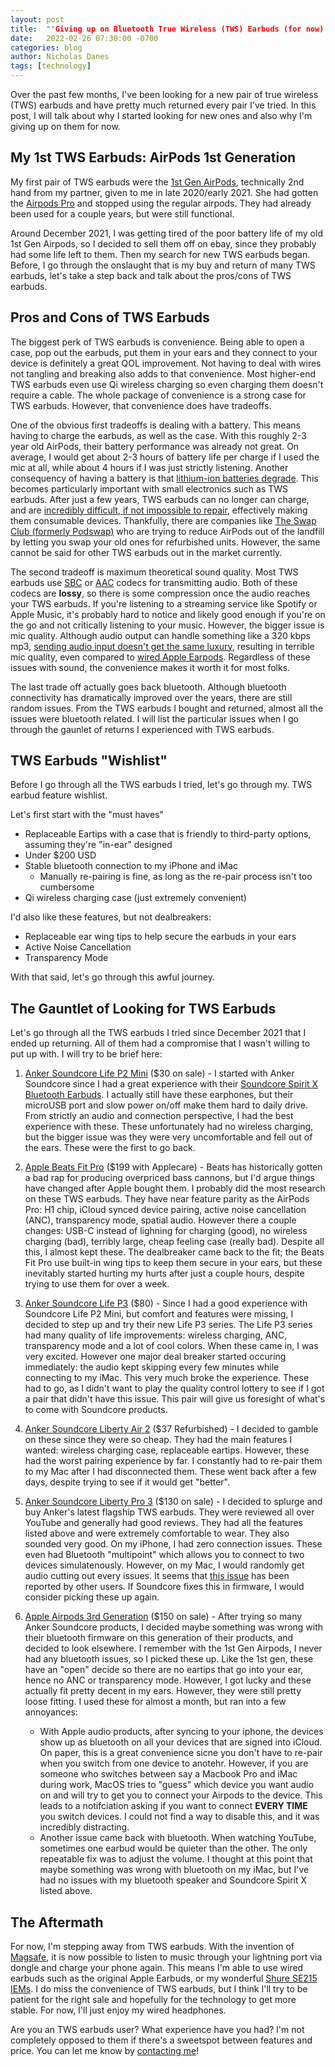 ```yaml
---
layout: post
title:  ""Giving up on Bluetooth True Wireless (TWS) Earbuds (for now)
date:   2022-02-26 07:30:00 -0700
categories: blog
author: Nicholas Danes
tags: [technology]
---
```

Over the past few months, I've been looking for a new pair of true wireless (TWS) earbuds and have pretty much returned every pair I've tried. In this post, I will talk about why I started looking for new ones and also why I'm giving up on them for now. 

## My 1st TWS Earbuds: AirPods 1st Generation

My first pair of TWS earbuds were the [1st Gen AirPods](https://support.apple.com/kb/SP750?locale=en_US), technically 2nd hand from my partner, given to me in late 2020/early 2021. She had gotten the [Airpods Pro](https://www.apple.com/airpods-pro/) and stopped using the regular airpods. They had already been used for a couple years, but were still functional. 

Around December 2021, I was getting tired of the poor battery life of my old 1st Gen Airpods, so I decided to sell them off on ebay, since they probably had some life left to them. Then my search for new TWS earbuds began. Before, I go through the onslaught that is my buy and return of many TWS earbuds, let's take a step back and talk about the pros/cons of TWS earbuds. 

## Pros and Cons of TWS Earbuds

The biggest perk of TWS earbuds is convenience. Being able to open a case, pop out the earbuds, put them in your ears and they connect to your device is definitely a great QOL improvement. Not having to deal with wires not tangling and breaking also adds to that convenience. Most higher-end TWS earbuds even use Qi wireless charging so even charging them doesn't require a cable. The whole package of convenience is a strong case for TWS earbuds. However, that convenience does have tradeoffs.

One of the obvious first tradeoffs is dealing with a battery. This means having to charge the earbuds, as well as the case. With this roughly 2-3 year old AirPods, their battery performance was already not great. On average, I would get about 2-3 hours of battery life per charge if I used the mic at all, while about 4 hours if I was just strictly listening.  Another consequency of having a battery is that [lithium-ion batteries degrade](https://pubs.rsc.org/en/content/articlehtml/2021/cp/d1cp00359c). This becomes particularly important with small electronics such as TWS earbuds. After just a few years, TWS earbuds can no longer can charge, and are [incredibly difficult, if not impossible to repair](https://www.ifixit.com/News/35377/which-wireless-earbuds-are-the-least-evil), effectively making them consumable devices. Thankfully, there are companies like [The Swap Club (formerly Podswap)](https://www.theswapclub.com/) who are trying to reduce AirPods out of the landfill by letting you swap your old ones for refurbished units. However, the same cannot be said for other TWS earbuds out in the market currently.

The second tradeoff is maximum theoretical sound quality. Most TWS earbuds use [SBC](https://en.wikipedia.org/wiki/SBC_%28codec%29) or [AAC](https://headendinfo.com/aac-audio-codec/) codecs for transmitting audio. Both of these codecs are **lossy**, so there is some compression once the audio reaches your TWS earbuds. If you're listening to a streaming service like Spotify or Apple Music, it's probably hard to notice and likely good enough if you're on the go and not critically listening to your music. However, the bigger issue is mic quality. Although audio output can handle something like a 320 kbps mp3, [sending audio input doesn't get the same luxury](https://habr.com/en/post/456182/), resulting in terrible mic quality, even compared to [wired Apple Earpods](https://www.youtube.com/watch?v=N6Y_Q7RYmmY).  Regardless of these issues with sound, the convenience makes it worth it for most folks.

The last trade off actually goes back bluetooth. Although bluetooth connectivity has dramatically improved over the years, there are still random issues. From the TWS earbuds I bought and returned, almost all the issues were bluetooth related. I will list the particular issues when I go through the gaunlet of returns I experienced with TWS earbuds.


## TWS Earbuds "Wishlist"

Before I go through all the TWS earbuds I tried, let's go through my. TWS earbud feature wishlist.

Let's first start with the "must haves"
* Replaceable Eartips with a case that is friendly to third-party options, assuming they're "in-ear" designed
* Under $200 USD
* Stable bluetooth connection to my iPhone and iMac
	* Manually re-pairing is fine, as long as the re-pair process isn't too cumbersome
* Qi wireless charging case (just extremely convenient)

I'd  also like these features, but not dealbreakers:
* Replaceable ear wing tips to help secure the earbuds in your ears
* Active Noise Cancellation 
* Transparency Mode

With that said, let's go through this awful journey.

## The Gauntlet of Looking for TWS Earbuds

Let's go through all the TWS earbuds I tried since December 2021 that I ended up returning. All of them had a compromise that I wasn't willing to put up with. I will try to be brief here:

1. [Anker Soundcore Life P2 Mini](https://us.soundcore.com/products/a3944011)  ($30 on sale) - I started with Anker Soundcore since I had a great experience with their [Soundcore Spirit X Bluetooth Earbuds](https://www.headphonecheck.com/test/soundcore-spirit-x-by-anker/). I actually still have these earphones, but their microUSB port and slow power on/off make them hard to daily drive. From strictly an audio and connection perspective, I had the best experience with these. These unfortunately had no wireless charging, but the bigger issue was they were very uncomfortable and fell out of the ears. These were the first to go back.

2. [Apple Beats Fit Pro](https://www.beatsbydre.com/earbuds/beats-fit-pro) ($199 with Applecare) - Beats has historically gotten a bad rap for producing overpriced bass cannons, but I'd argue things have changed after Apple bought them. I probably did the most research on these TWS earbuds. They have near feature parity as the AirPods Pro: H1 chip, iCloud synced device pairing, active noise cancellation (ANC), transparency mode, spatial audio. However there a couple changes: USB-C instead of lighning for charging (good), no wireless charging (bad), terribly large, cheap feeling case (really bad). Despite all this, I almost kept these. The dealbreaker came back to the fit; the Beats Fit Pro use built-in wing tips to keep them secure in your ears, but these inevitably started hurting my hurts after just a couple hours, despite trying to use them for over a week. 

3. [Anker Soundcore Life P3](https://us.soundcore.com/products/a3939011)  ($80) - Since I had a good experience with Soundcore Life P2 Mini, but comfort and features were missing, I decided to step up and try their new Life P3 series. The Life P3 series had many quality of life improvements: wireless charging, ANC, transparency mode and a lot of cool colors. When these came in, I was very excited. However one major deal breaker started occuring immediately: the audio kept skipping every few minutes while connecting to my iMac. This very much broke the experience. These had to go, as I didn't want to play the quality control lottery to see if I got a pair that didn't have this issue. This pair will give us foresight of what's to come with Soundcore products.

4. [Anker Soundcore Liberty Air 2](https://www.soundcore.com/products/variant/liberty-air-2/A3910011) ($37 Refurbished) - I decided to gamble on these since they were so cheap. They had the main features I wanted: wireless charging case, replaceable eartips. However, these had the worst pairing experience by far. I constantly had to re-pair them to my Mac after I had disconnected them. These went back after a few days, despite trying to see if it would get "better".

5. [Anker Soundcore Liberty Pro 3](https://us.soundcore.com/products/a3952011) ($130 on sale) -  I decided to splurge and buy Anker's latest flagship TWS earbuds. They were reviewed all over YouTube and generally had good reviews. They had all the features listed above and were extremely comfortable to wear. They also sounded very good. On my iPhone, I had zero connection issues. These even had Bluetooth "multipoint" which allows you to connect to two devices simulatenously. However, on my Mac, I would randomly get audio cutting out every issues. It seems that [this issue](https://www.youtube.com/watch?v=gwH_s4hMGak&t=16s) has been reported by other users. If Soundcore fixes this in firmware, I would consider picking these up again. 

6. [Apple Airpods 3rd Generation](https://www.apple.com/airpods-3rd-generation/) ($150 on sale) - After trying so many Anker Soundcore products, I decided maybe something was wrong with their bluetooth firmware on this generation of their products, and decided to look elsewhere. I remember with the 1st Gen Airpods, I never had any bluetooth issues, so I picked these up. Like the 1st gen, these have an "open" decide so there are no eartips that go into your ear, hence no ANC or transparency mode. However, I got lucky and these actually fit pretty decent in my ears. However, they were still pretty loose fitting.  I used these for almost a month, but ran into a few annoyances:
	* With Apple audio products, after syncing to your iphone, the devices show up as bluetooth on all your devices that are signed into iCloud. On paper, this is a great convenience sicne you don't have to re-pair when you switch from one device to anotehr. However, if you are someone who switches between say a Macbook Pro and iMac during work, MacOS tries to "guess" which device you want audio on and will try to get you to connect your Airpods to the device. This leads to a notifciation asking if you want to connect **EVERY TIME** you switch devices. I could not find a way to disable this, and it was incredibly distracting.
	* Another issue came back with bluetooth. When watching YouTube, sometimes one earbud would be quieter than the other. The only repeatable fix was to adjust the volume. I thought at this point that maybe something was wrong with bluetooth on my iMac, but I've had no issues with my bluetooth speaker and Soundcore Spirit X listed above. 

## The Aftermath

For now, I'm stepping away from TWS earbuds. With the invention of [Magsafe](https://support.apple.com/en-us/HT211829), it is now possible to listen to music through your lightning port via dongle and charge your phone again. This means I'm able to use wired earbuds such as the original Apple Earbuds, or my wonderful [Shure SE215 IEMs](https://www.shure.com/en-US/products/earphones/se215). I do miss the convenience of TWS earbuds, but I think I'll try to be patient for the right sale and hopefully for the technology to get more stable. For now, I'll just enjoy my wired headphones.

Are you an TWS earbuds user? What experience have you had? I'm not completely opposed to them if there's a sweetspot between features and price. You can let me know by [contacting me](/#contact)!


